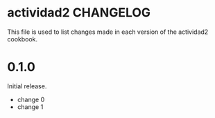 # actividad2 CHANGELOG

This file is used to list changes made in each version of the actividad2 cookbook.

# 0.1.0

Initial release.

- change 0
- change 1

